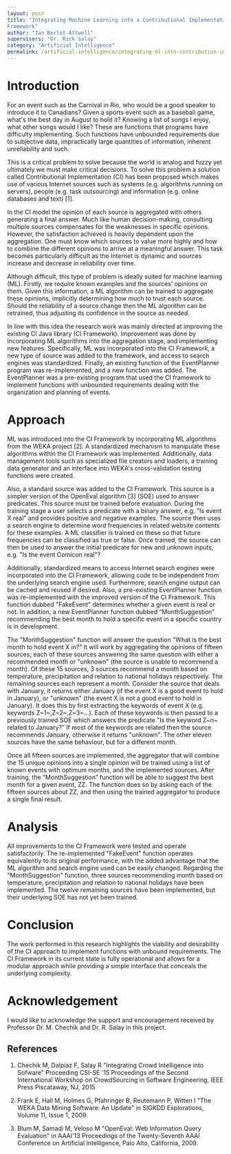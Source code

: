 ```yaml
---
layout: post
title: "Integrating Machine Learning into a Contributional Implementation
Framework"
author: "Ian Berlot-Attwell"
supervisors: "Dr. Rick Salay"
category: "Artificial Intelligence"
permalink: /artificial-intelligence/integrating-ml-into-contribution-implementation
---
```


Introduction
====

For an event such as the Carnival in Rio, who would be a good speaker to
introduce it to Canadians? Given a sports event such as a baseball game,
what's the best day in August to hold it? Knowing a list of songs I
enjoy, what other songs would I like? These are functions that programs
have difficulty implementing. Such functions have unbounded requirements
due to subjective data, impractically large quantities of information,
inherent unreliability and such.

This is a critical problem to solve because the world is analog and
fuzzy yet ultimately we must make critical decisions. To solve this
problem a solution called Contributional Implementation (CI) has been
proposed which makes use of various Internet sources such as systems
(e.g. algorithms running on servers), people (e.g. task outsourcing) and
information (e.g. online databases and text) \[1\].

In the CI model the opinion of each source is aggregated with others
generating a final answer. Much like human decision-making, consulting
multiple sources compensates for the weaknesses in specific opinions.
However, the satisfaction achieved is heavily dependent upon the
aggregation. One must know which sources to value more highly and how to
combine the different opinions to arrive at a meaningful answer. This
task becomes particularly difficult as the Internet is dynamic and
sources increase and decrease in reliability over time.

Although difficult, this type of problem is ideally suited for machine
learning (ML). Firstly, we require known examples and the sources’
opinions on them. Given this information, a ML algorithm can be trained
to aggregate these opinions, implicitly determining how much to trust
each source. Should the reliability of a source change then the ML
algorithm can be retrained, thus adjusting its confidence in the source
as needed.

In line with this idea the research work was mainly directed at
improving the existing CI Java library (CI Framework). Improvement was
done by incorporating ML algorithms into the aggregation stage, and
implementing new features. Specifically, ML was incorporated into the CI
Framework, a new type of source was added to the framework, and access
to search engines was standardized. Finally, an existing function of the
EventPlanner program was re-implemented, and a new function was added.
The EventPlanner was a pre-existing program that used the CI framework
to implement functions with unbounded requirements dealing with the
organization and planning of events.

Approach
===

ML was introduced into the CI Framework by incorporating ML algorithms
from the WEKA project \[2\]. A standardized mechanism to manipulate
these algorithms within the CI Framework was implemented. Additionally,
data management tools such as specialized file creators and loaders, a
training data generator and an interface into WEKA's cross-validation
testing functions were created.

Also, a standard source was added to the CI Framework. This source is a
simpler version of the OpenEval algorithm \[3\] (SOE) used to answer
predicates. This source must be trained before evaluation. During the
training stage a user selects a predicate with a binary answer, e.g. "Is
event X real" and provides positive and negative examples. The source
then uses a search engine to determine word frequencies in related
website contents for these examples. A ML classifier is trained on these
so that future frequencies can be classified as true or false. Once
trained, the source can then be used to answer the initial predicate for
new and unknown inputs, e.g. "Is the event Comicon real"?

Additionally, standardized means to access Internet search engines were
incorporated into the CI Framework, allowing code to be independent from
the underlying search engine used. Furthermore, search engine output can
be cached and reused if desired. Also, a pre-existing EventPlanner
function was re-implemented with the improved version of the CI
Framework. This function dubbed "FakeEvent" determines whether a given
event is real or not. In addition, a new EventPlanner function dubbed
“MonthSuggestion” recommending the best month to hold a specific event
in a specific country is in development.

The "MonthSuggestion" function will answer the question "What is the
best month to hold event X in?” It will work by aggregating the opinions
of fifteen sources; each of these sources answering the same question
with either a recommended month or "unknown" (the source is unable to
recommend a month). Of these 15 sources, 3 sources recommend a month
based on temperature, precipitation and relation to national holidays
respectively. The remaining sources each represent a month. Consider the
source that deals with January, it returns either January (if the event
X is a good event to hold in January), or "unknown" (the event X is not
a good event to hold in January). It does this by first extracting the
keywords of event X (e.g. keywords Z~1~,Z~2~,Z~3~…). Each of these
keywords is then passed to a previously trained SOE which answers the
predicate "Is the keyword Z~n~ related to January?” If most of the
keywords are related then the source recommends January, otherwise it
returns "unknown". The other eleven sources have the same behaviour, but
for a different month.

Once all fifteen sources are implemented, the aggregator that will
combine the 15 unique opinions into a single opinion will be trained
using a list of known events with optimum months, and the implemented
sources. After training, the “MonthSuggestion” function will be able to
suggest the best month for a given event, ZZ. The function does so by
asking each of the fifteen sources about ZZ, and then using the trained
aggregator to produce a single final result.

Analysis
====

All improvements to the CI Framework were tested and operate
satisfactorily. The re-implemented "FakeEvent" function operates
equivalently to its original performance, with the added advantage that
the ML algorithm and search engine used can be easily changed. Regarding
the "MonthSuggestion" function, three sources recommending month based
on temperature, precipitation and relation to national holidays have
been implemented. The twelve remaining sources have been implemented,
but their underlying SOE has not yet been trained.

Conclusion
====

The work performed in this research highlights the viability and
desirability of the CI approach to implement functions with unbound
requirements. The CI Framework in its current state is fully operational
and allows for a modular approach while providing a simple interface
that conceals the underlying complexity.

Acknowledgement
===

I would like to acknowledge the support and encouragement received by
Professor Dr. M. Chechik and Dr. R. Salay in this project.


References
---------

1. Chechik M, Dalpiaz F, Salay R "Integrating Crowd Intelligence into
Sofware" Proceeding CSI-SE '15 Proceedings of the Second International Workshop
on CrowdSourcing in Software Engineering, IEEE Press Piscataway, NJ,
2015

2. Frank E, Hall M, Holmes G, Pfahringer B, Reutemann P, Witten I "The
WEKA Data Mining Software: An Update" in SIGKDD Explorations, Volume 11, Issue 1, 2009.

3. Blum M, Samadi M, Veloso M "OpenEval: Web Information Query
Evaluation" in AAAI'13 Proceedings of the Twenty-Seventh AAAI Conference on Artificial Intelligence, Palo Alto, California, 2009.
